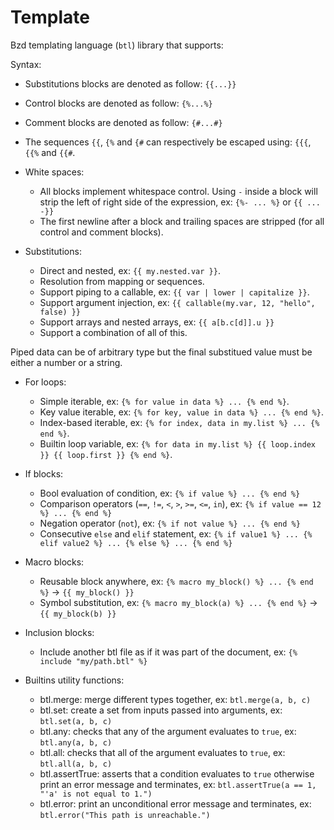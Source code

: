 # Template

Bzd templating language (`btl`) library that supports:

Syntax:

- Substitutions blocks are denoted as follow: `{{...}}`
- Control blocks are denoted as follow: `{%...%}`
- Comment blocks are denoted as follow: `{#...#}`
- The sequences `{{`, `{%` and `{#` can respectively be escaped using: `{{{`, `{{%` and `{{#`.

- White spaces:

  - All blocks implement whitespace control. Using `-` inside a block will strip the left of right side of the expression,
    ex: `{%- ... %}` or `{{ ... -}}`
  - The first newline after a block and trailing spaces are stripped (for all control and comment blocks).

- Substitutions:

  - Direct and nested, ex: `{{ my.nested.var }}`.
  - Resolution from mapping or sequences.
  - Support piping to a callable, ex: `{{ var | lower | capitalize }}`.
  - Support argument injection, ex: `{{ callable(my.var, 12, "hello", false) }}`
  - Support arrays and nested arrays, ex: `{{ a[b.c[d]].u }}`
  - Support a combination of all of this.

Piped data can be of arbitrary type but the final substitued value must be either a number or a string.

- For loops:

  - Simple iterable, ex: `{% for value in data %} ... {% end %}`.
  - Key value iterable, ex: `{% for key, value in data %} ... {% end %}`.
  - Index-based iterable, ex: `{% for index, data in my.list %} ... {% end %}`.
  - Builtin loop variable, ex: `{% for data in my.list %} {{ loop.index }} {{ loop.first }} {% end %}`.

- If blocks:

  - Bool evaluation of condition, ex: `{% if value %} ... {% end %}`
  - Comparison operators (`==`, `!=`, `<`, `>`, `>=`, `<=`, `in`), ex: `{% if value == 12 %} ... {% end %}`
  - Negation operator (`not`), ex: `{% if not value %} ... {% end %}`
  - Consecutive `else` and `elif` statement, ex: `{% if value1 %} ... {% elif value2 %} ... {% else %} ... {% end %}`

- Macro blocks:

  - Reusable block anywhere, ex: `{% macro my_block() %} ... {% end %}` -> `{{ my_block() }}`
  - Symbol substitution, ex: `{% macro my_block(a) %} ... {% end %}` -> `{{ my_block(b) }}`

- Inclusion blocks:

  - Include another btl file as if it was part of the document, ex: `{% include "my/path.btl" %}`

- Builtins utility functions:

  - btl.merge: merge different types together, ex: `btl.merge(a, b, c)`
  - btl.set: create a set from inputs passed into arguments, ex: `btl.set(a, b, c)`
  - btl.any: checks that any of the argument evaluates to `true`, ex: `btl.any(a, b, c)`
  - btl.all: checks that all of the argument evaluates to `true`, ex: `btl.all(a, b, c)`
  - btl.assertTrue: asserts that a condition evaluates to `true` otherwise print an error message and terminates, ex: `btl.assertTrue(a == 1, "'a' is not equal to 1.")`
  - btl.error: print an unconditional error message and terminates, ex: `btl.error("This path is unreachable.")`
